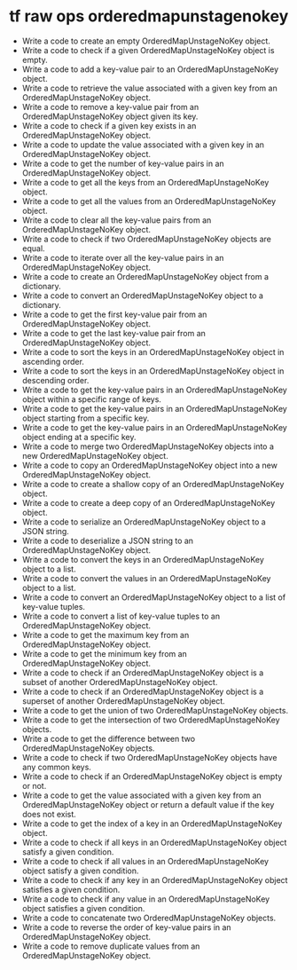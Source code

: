 # tf raw ops orderedmapunstagenokey

- Write a code to create an empty OrderedMapUnstageNoKey object.
- Write a code to check if a given OrderedMapUnstageNoKey object is empty.
- Write a code to add a key-value pair to an OrderedMapUnstageNoKey object.
- Write a code to retrieve the value associated with a given key from an OrderedMapUnstageNoKey object.
- Write a code to remove a key-value pair from an OrderedMapUnstageNoKey object given its key.
- Write a code to check if a given key exists in an OrderedMapUnstageNoKey object.
- Write a code to update the value associated with a given key in an OrderedMapUnstageNoKey object.
- Write a code to get the number of key-value pairs in an OrderedMapUnstageNoKey object.
- Write a code to get all the keys from an OrderedMapUnstageNoKey object.
- Write a code to get all the values from an OrderedMapUnstageNoKey object.
- Write a code to clear all the key-value pairs from an OrderedMapUnstageNoKey object.
- Write a code to check if two OrderedMapUnstageNoKey objects are equal.
- Write a code to iterate over all the key-value pairs in an OrderedMapUnstageNoKey object.
- Write a code to create an OrderedMapUnstageNoKey object from a dictionary.
- Write a code to convert an OrderedMapUnstageNoKey object to a dictionary.
- Write a code to get the first key-value pair from an OrderedMapUnstageNoKey object.
- Write a code to get the last key-value pair from an OrderedMapUnstageNoKey object.
- Write a code to sort the keys in an OrderedMapUnstageNoKey object in ascending order.
- Write a code to sort the keys in an OrderedMapUnstageNoKey object in descending order.
- Write a code to get the key-value pairs in an OrderedMapUnstageNoKey object within a specific range of keys.
- Write a code to get the key-value pairs in an OrderedMapUnstageNoKey object starting from a specific key.
- Write a code to get the key-value pairs in an OrderedMapUnstageNoKey object ending at a specific key.
- Write a code to merge two OrderedMapUnstageNoKey objects into a new OrderedMapUnstageNoKey object.
- Write a code to copy an OrderedMapUnstageNoKey object into a new OrderedMapUnstageNoKey object.
- Write a code to create a shallow copy of an OrderedMapUnstageNoKey object.
- Write a code to create a deep copy of an OrderedMapUnstageNoKey object.
- Write a code to serialize an OrderedMapUnstageNoKey object to a JSON string.
- Write a code to deserialize a JSON string to an OrderedMapUnstageNoKey object.
- Write a code to convert the keys in an OrderedMapUnstageNoKey object to a list.
- Write a code to convert the values in an OrderedMapUnstageNoKey object to a list.
- Write a code to convert an OrderedMapUnstageNoKey object to a list of key-value tuples.
- Write a code to convert a list of key-value tuples to an OrderedMapUnstageNoKey object.
- Write a code to get the maximum key from an OrderedMapUnstageNoKey object.
- Write a code to get the minimum key from an OrderedMapUnstageNoKey object.
- Write a code to check if an OrderedMapUnstageNoKey object is a subset of another OrderedMapUnstageNoKey object.
- Write a code to check if an OrderedMapUnstageNoKey object is a superset of another OrderedMapUnstageNoKey object.
- Write a code to get the union of two OrderedMapUnstageNoKey objects.
- Write a code to get the intersection of two OrderedMapUnstageNoKey objects.
- Write a code to get the difference between two OrderedMapUnstageNoKey objects.
- Write a code to check if two OrderedMapUnstageNoKey objects have any common keys.
- Write a code to check if an OrderedMapUnstageNoKey object is empty or not.
- Write a code to get the value associated with a given key from an OrderedMapUnstageNoKey object or return a default value if the key does not exist.
- Write a code to get the index of a key in an OrderedMapUnstageNoKey object.
- Write a code to check if all keys in an OrderedMapUnstageNoKey object satisfy a given condition.
- Write a code to check if all values in an OrderedMapUnstageNoKey object satisfy a given condition.
- Write a code to check if any key in an OrderedMapUnstageNoKey object satisfies a given condition.
- Write a code to check if any value in an OrderedMapUnstageNoKey object satisfies a given condition.
- Write a code to concatenate two OrderedMapUnstageNoKey objects.
- Write a code to reverse the order of key-value pairs in an OrderedMapUnstageNoKey object.
- Write a code to remove duplicate values from an OrderedMapUnstageNoKey object.